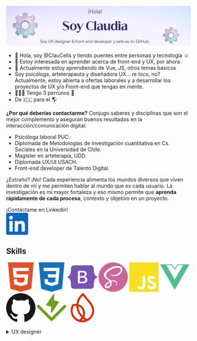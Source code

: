 ![banner](banner_gears.png)

- 👋 Hola, soy @ClauCelis y tiendo puentes entre personas y tecnología ☺️
-  👀 Estoy interesada en aprender acerca de front-end y UX, por ahora.
- 🌱 Actualmente estoy aprendiendo de Vue, JS, otros temas básicos
- Soy psicóloga, arteterapeuta y diseñadora UX... re loco, no? Actualmente, estoy abierta a ofertas laborales y a desarrollar los proyectos de UX y/o Front-end que tengas en mente.
- 🐶🐶🐶 Tengo 3 perrunos 💜
- De 🇨🇱 para el 🌎

**¿Por qué deberías contactarme?**
Conjugo saberes y disciplinas que son el mejor complemento y aseguran buenos resultados en la interacción/comunicación digital:

- Psicóloga laboral PUC.
- Diplomada de Metodologías de investigación cuantitativa en Cs. Sociales en la Universidad de Chile.
- Magister en arteterapia, UDD.
- Diplomada UX/UI USACH.
- Front-end developer de Talento Digital. 

¿Extraño? ¡No! Cada experiencia alimenta los mundos diversos que viven dentro de mí y me permiten hablar al mundo que es cada usuario.
La investigación es mi mayor fortaleza y eso mismo permite que **aprenda rápidamente de cada proceso**, contexto y objetivo en un proyecto.

¡Contáctame en LinkedIn!  
[![LinkedIn](linkedin-color.svg)](https://www.linkedin.com/in/pscelis/)


## Skills

![HTML](html5-color.svg) 
![CSS](css3-color.svg) 
![Bootstrap](bootstrap-color.svg) 
![Sass](sass-color.svg) 
![javascript](javascript-color.svg) 
![VueJs](vuedotjs-color.svg) 
![GitHub](github-color.svg) 
![Vitest](vitest-color.svg) 
![Firebase](firebase-color.svg) 



<details>
<summary>UX designer</summary>

  ![FIGMA](figma-color.svg)
  ![MIRO](miro-color.svg)
  ![Trello](trello-color.svg)

 </details>
